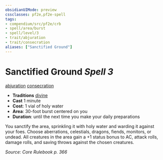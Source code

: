 ```yaml
---
obsidianUIMode: preview
cssclasses: pf2e,pf2e-spell
tags:
- compendium/src/pf2e/crb
- spell/area/burst
- spell/level/3
- trait/abjuration
- trait/consecration
aliases: ["Sanctified Ground"]
---
```

# Sanctified Ground *Spell 3*   
[abjuration](rules/traits/abjuration.md "Abjuration School Trait")  [consecration](rules/traits/consecration.md "Consecration Effect Trait")  

- **Traditions** [divine](rules/traits/divine.md "Divine Tradition Trait")
- **Cast** 1 minute 
- **Cost**: 1 vial of holy water
- **Area**: 30-foot burst centered on you
- **Duration**: until the next time you make your daily preparations

You sanctify the area, sprinkling it with holy water and warding it against your foes. Choose aberrations, celestials, dragons, fiends, monitors, or undead. All creatures in the area gain a +1 status bonus to AC, attack rolls, damage rolls, and saving throws against the chosen creatures.

*Source: Core Rulebook p. 366*